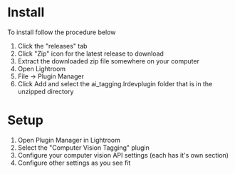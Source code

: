 # Install
To install follow the procedure below
1. Click the "releases" tab
1. Click "Zip" icon for the latest release to download
1. Extract the downloaded zip file somewhere on your computer
1. Open Lightroom
1. File -> Plugin Manager
1. Click Add and select the ai_tagging.lrdevplugin folder that is in the unzipped directory

# Setup
1. Open Plugin Manager in Lightroom
1. Select the "Computer Vision Tagging" plugin
1. Configure your computer vision API settings (each has it's own section)
1. Configure other settings as you see fit